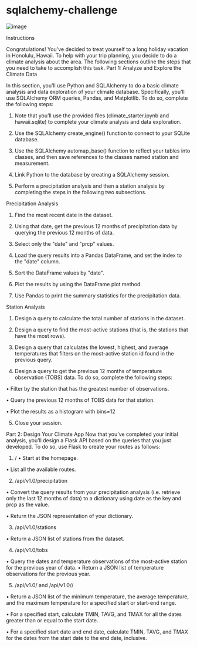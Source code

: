 # sqlalchemy-challenge

![image](https://user-images.githubusercontent.com/118692087/224199514-9113a4aa-afae-4e5e-bb30-b125e009a835.png)


Instructions

Congratulations! You've decided to treat yourself to a long holiday vacation in Honolulu, Hawaii. To help with your trip planning, you decide to do a climate analysis about the area. The following sections outline the steps that you need to take to accomplish this task.
Part 1: Analyze and Explore the Climate Data

In this section, you’ll use Python and SQLAlchemy to do a basic climate analysis and data exploration of your climate database. Specifically, you’ll use SQLAlchemy ORM queries, Pandas, and Matplotlib. To do so, complete the following steps:

1.	Note that you’ll use the provided files (climate_starter.ipynb and hawaii.sqlite) to complete your climate analysis and data exploration.

2.	Use the SQLAlchemy create_engine() function to connect to your SQLite database.


3.	Use the SQLAlchemy automap_base() function to reflect your tables into classes, and then save references to the classes named station and measurement.

4.	Link Python to the database by creating a SQLAlchemy session.


5.	Perform a precipitation analysis and then a station analysis by completing the steps in the following two subsections.

Precipitation Analysis

1.	Find the most recent date in the dataset.

2.	Using that date, get the previous 12 months of precipitation data by querying the previous 12 months of data.

3.	Select only the "date" and "prcp" values.

4.	Load the query results into a Pandas DataFrame, and set the index to the "date" column.

5.	Sort the DataFrame values by "date".

6.	Plot the results by using the DataFrame plot method.

7.	Use Pandas to print the summary statistics for the precipitation data.


Station Analysis
1.	Design a query to calculate the total number of stations in the dataset.

2.	Design a query to find the most-active stations (that is, the stations that have the most rows). 

3.	Design a query that calculates the lowest, highest, and average temperatures that filters on the most-active station id found in the previous query.

4.	Design a query to get the previous 12 months of temperature observation (TOBS) data. To do so, complete the following steps:

•	Filter by the station that has the greatest number of observations.

•	Query the previous 12 months of TOBS data for that station.

•	Plot the results as a histogram with bins=12


5.	Close your session.


Part 2: Design Your Climate App
Now that you’ve completed your initial analysis, you’ll design a Flask API based on the queries that you just developed. To do so, use Flask to create your routes as follows:

1.	/
•	Start at the homepage.

•	List all the available routes.


2.	/api/v1.0/precipitation

•	Convert the query results from your precipitation analysis (i.e. retrieve only the last 12 months of data) to a dictionary using date as the key and prcp as the value.

•	Return the JSON representation of your dictionary.


3.	/api/v1.0/stations

•	Return a JSON list of stations from the dataset.

4.	/api/v1.0/tobs

•	Query the dates and temperature observations of the most-active station for the previous year of data.
•	Return a JSON list of temperature observations for the previous year.

5.	/api/v1.0/<start> and /api/v1.0/<start>/<end>

•	Return a JSON list of the minimum temperature, the average temperature, and the maximum temperature for a specified start or start-end range.

•	For a specified start, calculate TMIN, TAVG, and TMAX for all the dates greater than or equal to the start date.

•	For a specified start date and end date, calculate TMIN, TAVG, and TMAX for the dates from the start date to the end date, inclusive.
